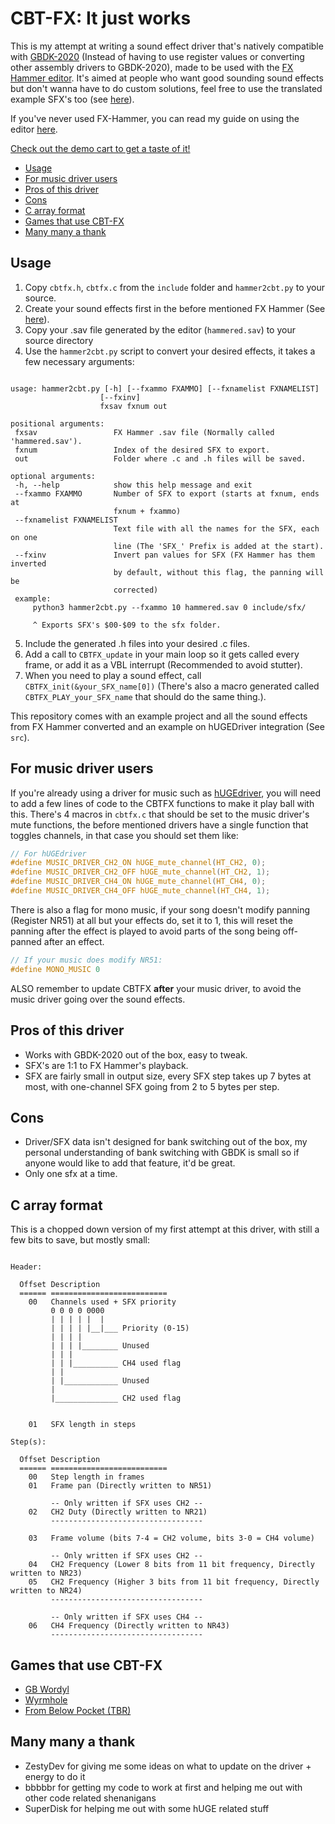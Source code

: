 # CBT-FX: It just works
This is my attempt at writing a sound effect driver that's natively compatible with [GBDK-2020](https://github.com/gbdk-2020/gbdk-2020/) (Instead of having to use register values or converting other assembly drivers to GBDK-2020), made to be used with the [FX Hammer editor](https://www.pouet.net/prod.php?which=17337). It's aimed at people who want good sounding sound effects but don't wanna have to do custom solutions, feel free to use the translated example SFX's too (see [here](/include/sfx)).

If you've never used FX-Hammer, you can read my guide on using the editor [here](/FX-Hammer-Guide.md).

[Check out the demo cart to get a taste of it!](https://github.com/datguywitha3ds/CBT-FX/releases)

  * [Usage](#usage)
  * [For music driver users](#for-music-driver-users)
  * [Pros of this driver](#pros-of-this-driver)
  * [Cons](#cons)
  * [C array format](#c-array-format)
  * [Games that use CBT-FX](#games-that-use-cbt-fx)
  * [Many many a thank](#many-many-a-thank)

## Usage
 1. Copy `cbtfx.h`, `cbtfx.c` from the `include` folder and `hammer2cbt.py` to your source.
 2. Create your sound effects first in the before mentioned FX Hammer (See [here](/FX-Hammer-Guide.md)).
 3. Copy your .sav file generated by the editor (`hammered.sav`) to your source directory
 4. Use the `hammer2cbt.py` script to convert your desired effects, it takes a few necessary arguments:
 ```

usage: hammer2cbt.py [-h] [--fxammo FXAMMO] [--fxnamelist FXNAMELIST]
                     [--fxinv]
                     fxsav fxnum out

positional arguments:
  fxsav                 FX Hammer .sav file (Normally called 'hammered.sav').
  fxnum                 Index of the desired SFX to export.
  out                   Folder where .c and .h files will be saved.

optional arguments:
  -h, --help            show this help message and exit
  --fxammo FXAMMO       Number of SFX to export (starts at fxnum, ends at
                        fxnum + fxammo)
  --fxnamelist FXNAMELIST
                        Text file with all the names for the SFX, each on one
                        line (The 'SFX_' Prefix is added at the start).
  --fxinv               Invert pan values for SFX (FX Hammer has them inverted
                        by default, without this flag, the panning will be
                        corrected)
  example:
      python3 hammer2cbt.py --fxammo 10 hammered.sav 0 include/sfx/

      ^ Exports SFX's $00-$09 to the sfx folder.

```
 5. Include the generated .h files into your desired .c files.
 6. Add a call to `CBTFX_update` in your main loop so it gets called every frame, or add it as a VBL interrupt (Recommended to avoid stutter).
 7. When you need to play a sound effect, call `CBTFX_init(&your_SFX_name[0])` (There's also a macro generated called `CBTFX_PLAY_your_SFX_name` that should do the same thing.).

This repository comes with an example project and all the sound effects from FX Hammer converted and an example on hUGEDriver integration (See `src`).

## For music driver users
If you're already using a driver for music such as [hUGEdriver](https://github.com/SuperDisk/hUGEDriver), you will need to add a few lines of code to the CBTFX functions to make it play ball with this.
There's 4 macros in `cbtfx.c` that should be set to the music driver's mute functions, the before mentioned drivers have a single function that toggles channels, in that case you should set them like: 
```c
// For hUGEdriver
#define MUSIC_DRIVER_CH2_ON hUGE_mute_channel(HT_CH2, 0);
#define MUSIC_DRIVER_CH2_OFF hUGE_mute_channel(HT_CH2, 1);
#define MUSIC_DRIVER_CH4_ON hUGE_mute_channel(HT_CH4, 0);
#define MUSIC_DRIVER_CH4_OFF hUGE_mute_channel(HT_CH4, 1);
```

There is also a flag for mono music, if your song doesn't modify panning (Register NR51) at all but your effects do, set it to 1, this will reset the panning after the effect is played to avoid parts of the song being off-panned after an effect.

```c
// If your music does modify NR51:
#define MONO_MUSIC 0
```

ALSO remember to update CBTFX **after** your music driver, to avoid the music driver going over the sound effects.

## Pros of this driver
- Works with GBDK-2020 out of the box, easy to tweak.
- SFX's are 1:1 to FX Hammer's playback.
- SFX are fairly small in output size, every SFX step takes up 7 bytes at most, with one-channel SFX going from 2 to 5 bytes per step.

## Cons
- Driver/SFX data isn't designed for bank switching out of the box, my personal understanding of bank switching with GBDK is small so if anyone would like to add that feature, it'd be great.
- Only one sfx at a time.

## C array format
This is a chopped down version of my first attempt at this driver, with still a few bits to save, but mostly small:
```

Header:

  Offset Description
  ====== ==========================
    00   Channels used + SFX priority
         0 0 0 0 0000
         | | | | |  |
         | | | | |__|___ Priority (0-15)
         | | | |
         | | | |________ Unused
         | | |
         | | |__________ CH4 used flag
         | |
         | |____________ Unused
         |
         |______________ CH2 used flag


    01   SFX length in steps

Step(s):

  Offset Description
  ====== ==========================
    00   Step length in frames
    01   Frame pan (Directly written to NR51)

         -- Only written if SFX uses CH2 --
    02   CH2 Duty (Directly written to NR21)
         ----------------------------------

    03   Frame volume (bits 7-4 = CH2 volume, bits 3-0 = CH4 volume)

         -- Only written if SFX uses CH2 --   
    04   CH2 Frequency (Lower 8 bits from 11 bit frequency, Directly written to NR23)
    05   CH2 Frequency (Higher 3 bits from 11 bit frequency, Directly written to NR24)
         ----------------------------------

         -- Only written if SFX uses CH4 --   
    06   CH4 Frequency (Directly written to NR43)
         ----------------------------------

```
## Games that use CBT-FX
- [GB Wordyl](https://bbbbbr.itch.io/gb-wordyl)
- [Wyrmhole](https://quinnp.itch.io/wyrmhole)
- [From Below Pocket (TBR)](https://www.youtube.com/watch?v=-yyrbJKzRXc)

## Many many a thank
- ZestyDev for giving me some ideas on what to update on the driver + energy to do it
- bbbbbr for getting my code to work at first and helping me out with other code related shenanigans
- SuperDisk for helping me out with some hUGE related stuff